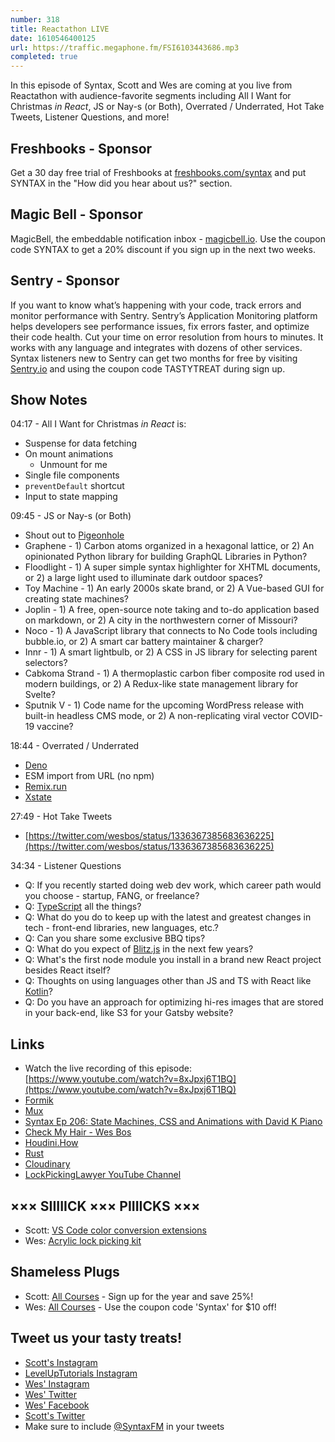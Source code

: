 ```yaml
---
number: 318
title: Reactathon LIVE
date: 1610546400125
url: https://traffic.megaphone.fm/FSI6103443686.mp3
completed: true
---
```


In this episode of Syntax, Scott and Wes are coming at you live from Reactathon with audience-favorite segments including All I Want for Christmas *in React*, JS or Nay-s (or Both), Overrated / Underrated, Hot Take Tweets, Listener Questions, and more!

## Freshbooks - Sponsor
Get a 30 day free trial of Freshbooks at [freshbooks.com/syntax](https://freshbooks.com/syntax) and put SYNTAX in the "How did you hear about us?" section.

## Magic Bell - Sponsor
MagicBell, the embeddable notification inbox - [magicbell.io](https://magicbell.io). Use the coupon code SYNTAX to get a 20% discount if you sign up in the next two weeks.

## Sentry - Sponsor
If you want to know what’s happening with your code, track errors and monitor performance with Sentry. Sentry’s Application Monitoring platform helps developers see performance issues, fix errors faster, and optimize their code health. Cut your time on error resolution from hours to minutes. It works with any language and integrates with dozens of other services. Syntax listeners new to Sentry can get two months for free by visiting [Sentry.io](https://sentry.io/) and using the coupon code TASTYTREAT during sign up.

## Show Notes
04:17 - All I Want for Christmas *in React* is:
* Suspense for data fetching
* On mount animations
  * Unmount for me
* Single file components
* `preventDefault` shortcut
* Input to state mapping

09:45 - JS or Nay-s (or Both)
* Shout out to [Pigeonhole](https://pigeonhole.at/)
* Graphene - 1) Carbon atoms organized in a hexagonal lattice, or 2) An opinionated Python library for building GraphQL Libraries in Python?
* Floodlight - 1) A super simple syntax highlighter for XHTML documents, or 2) a large light used to illuminate dark outdoor spaces?
* Toy Machine - 1) An early 2000s skate brand, or 2) A Vue-based GUI for creating state machines?
* Joplin - 1) A free, open-source note taking and to-do application based on markdown, or 2) A city in the northwestern corner of Missouri?
* Noco - 1) A JavaScript library that connects to No Code tools including bubble.io, or 2) A smart car battery maintainer & charger?
* Innr - 1) A smart lightbulb, or 2) A CSS in JS library for selecting parent selectors?
* Cabkoma Strand - 1) A thermoplastic carbon fiber composite rod used in modern buildings, or 2) A Redux-like state management library for Svelte?
* Sputnik V - 1) Code name for the upcoming WordPress release with built-in headless CMS mode, or 2) A non-replicating viral vector COVID-19 vaccine?

18:44 - Overrated / Underrated
* [Deno](https://deno.land/)
* ESM import from URL (no npm)
* [Remix.run](https://remix.run/)
* [Xstate](https://xstate.js.org/)

27:49 - Hot Take Tweets
* [https://twitter.com/wesbos/status/1336367385683636225](https://twitter.com/wesbos/status/1336367385683636225)

34:34 - Listener Questions
* Q: If you recently started doing web dev work, which career path would you choose - startup, FANG, or freelance?
* Q: [TypeScript](https://www.typescriptlang.org/) all the things?
* Q: What do you do to keep up with the latest and greatest changes in tech - front-end libraries, new languages, etc.?
* Q: Can you share some exclusive BBQ tips?
* Q: What do you expect of [Blitz.js](https://blitzjs.com/) in the next few years?
* Q: What's the first node module you install in a brand new React project besides React itself?
* Q: Thoughts on using languages other than JS and TS with React like [Kotlin](https://kotlinlang.org/)?
* Q: Do you have an approach for optimizing hi-res images that are stored in your back-end, like S3 for your Gatsby website?

## Links
* Watch the live recording of this episode: [https://www.youtube.com/watch?v=8xJpxj6T1BQ](https://www.youtube.com/watch?v=8xJpxj6T1BQ)
* [Formik](https://formik.org/)
* [Mux](https://mux.com/)
* [Syntax Ep 206: State Machines, CSS and Animations with David K Piano](https://syntax.fm/show/206/state-machines-css-and-animations-with-david-k-piano)
* [Check My Hair - Wes Bos](https://github.com/wesbos/check-my-hair)
* [Houdini.How](https://houdini.how/)
* [Rust](https://www.rust-lang.org/)
* [Cloudinary](https://cloudinary.com/)
* [LockPickingLawyer YouTube Channel](https://www.youtube.com/channel/UCm9K6rby98W8JigLoZOh6FQ)

## ××× SIIIIICK ××× PIIIICKS ×××
* Scott: [VS Code color conversion extensions](https://marketplace.visualstudio.com/search?term=color%20conversion%20hex%20to%20hsla&target=VSCode&category=All%20categories&sortBy=Relevance)
* Wes: [Acrylic lock picking kit](https://www.amazon.com/s?k=acrylic+lock+picking+kit&crid=379F0ODJMANCH&sprefix=acrylic+lock+pick%2Caps%2C159&ref=nb_sb_ss_ts-a-p_2_17)

## Shameless Plugs
* Scott: [All Courses](https://www.leveluptutorials.com/pro) - Sign up for the year and save 25%!
* Wes: [All Courses](https://wesbos.com/courses/) - Use the coupon code 'Syntax' for $10 off!

## Tweet us your tasty treats!
* [Scott's Instagram](https://www.instagram.com/stolinski/)
* [LevelUpTutorials Instagram](https://www.instagram.com/LevelUpTutorials/)
* [Wes' Instagram](https://www.instagram.com/wesbos/)
* [Wes' Twitter](https://twitter.com/wesbos)
* [Wes' Facebook](https://www.facebook.com/wesbos.developer)
* [Scott's Twitter](https://twitter.com/stolinski)
* Make sure to include [@SyntaxFM](https://twitter.com/SyntaxFM) in your tweets
